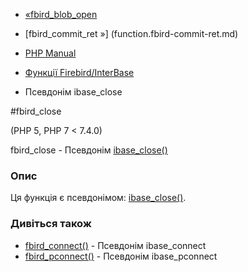 - [«fbird_blob_open](function.fbird-blob-open.md)
- [fbird_commit_ret »] (function.fbird-commit-ret.md)

- [PHP Manual](index.md)
- [Функції Firebird/InterBase](ref.ibase.md)
- Псевдонім ibase_close

#fbird_close

(PHP 5, PHP 7 \< 7.4.0)

fbird_close - Псевдонім [ibase_close()](function.ibase-close.md)

### Опис

Ця функція є псевдонімом:
[ibase_close()](function.ibase-close.md).

### Дивіться також

- [fbird_connect()](function.fbird-connect.md) - Псевдонім
ibase_connect
- [fbird_pconnect()](function.fbird-pconnect.md) - Псевдонім
ibase_pconnect
